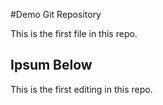 #Demo Git Repository

This is the first file in this repo.

## Ipsum Below

This is the first editing in this repo.